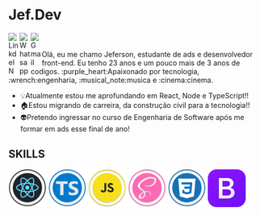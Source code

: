 # Jef.Dev <br>
<div>
<a target="_blank" href="https://www.linkedin.com/in/jeferson-schlarski-422b3818a">
  <img align="left" alt="LinkdeIN" width="22px" src="https://cdn.jsdelivr.net/npm/simple-icons@v3/icons/linkedin.svg" />
</a>
<a target="_blank" href="https://api.whatsapp.com/send?phone=5548991540105">
  <img align="left" alt="Whatsapp" width="22px" src="https://cdn.jsdelivr.net/npm/simple-icons@v3/icons/whatsapp.svg" />
</a>
<a target="_blank" href="mailto:jefscharski@gmail.com">
  <img align="left" alt="Gmail" width="22px" src="https://cdn.jsdelivr.net/npm/simple-icons@v3/icons/gmail.svg" />
</a>
</div>
<br>
<br>
Olá, eu me chamo Jeferson, estudante de ads e desenvolvedor front-end. Eu tenho 23 anos e um pouco mais de 3 anos de codigos. :purple_heart:Apaixonado por tecnologia, :wrench:engenharia, :musical_note:musica e :cinema:cinema.

- :bulb:Atualmente estou me aprofundando em React, Node e TypeScript!!
- :house:Estou migrando de carreira, da construção civil para a tecnologia!!
- :alien:Pretendo ingressar no curso de Engenharia de Software após me formar em ads esse final de ano!

## SKILLS
<div>
<img width="75px" src="https://github.com/Pedro-Murilo/icons-for-readme/blob/main/.github/react-icon.svg" alt="ReactJS Icon" />
<img width="75px" src="https://github.com/Pedro-Murilo/icons-for-readme/blob/main/.github/typescript-icon.svg" alt="Typescript Icon" /> 
<img width="75px" src="https://github.com/Pedro-Murilo/icons-for-readme/blob/main/.github/js-icon.svg" alt="Javascript Icon" />
<img width="75px" src="https://github.com/Pedro-Murilo/icons-for-readme/blob/main/.github/sass-icon.svg" alt="SASS Icon" /> 
<img width="75px" src="https://github.com/Pedro-Murilo/icons-for-readme/blob/main/.github/css-icon.svg" alt="CSS Icon" />
<img width="75px" src="https://github.com/tandpfun/skill-icons/blob/main/icons/Bootstrap.svg" alt="CSS Icon" />
</div>
